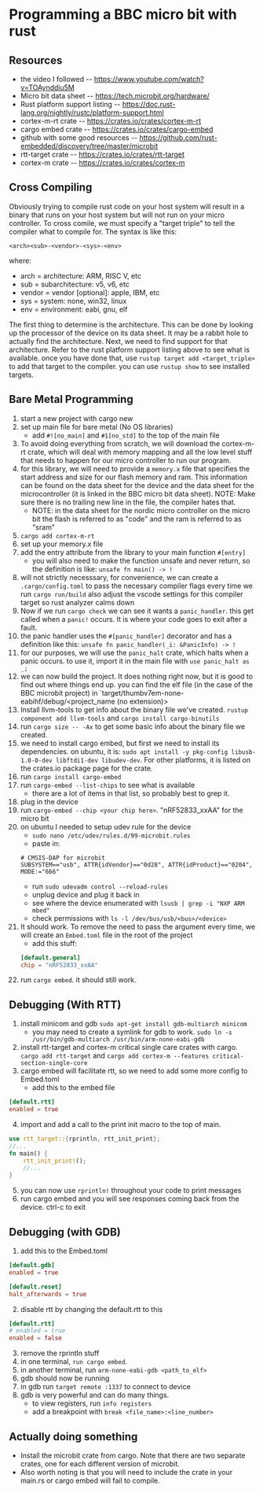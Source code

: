 # Programming a BBC micro bit with rust

## Resources

- the video I followed -- https://www.youtube.com/watch?v=TOAynddiu5M
- Micro bit data sheet -- https://tech.microbit.org/hardware/
- Rust platform support listing -- https://doc.rust-lang.org/nightly/rustc/platform-support.html
- cortex-m-rt crate -- https://crates.io/crates/cortex-m-rt
- cargo embed crate -- https://crates.io/crates/cargo-embed
- github with some good resources -- https://github.com/rust-embedded/discovery/tree/master/microbit
- rtt-target crate -- https://crates.io/crates/rtt-target
- cortex-m crate -- https://crates.io/crates/cortex-m


## Cross Compiling
Obviously trying to compile rust code on your host system will result in a binary that runs on your host system but will not run on your micro controller.
To cross comile, we must specify a "target triple" to tell the compiler what to compile for. The syntax is like this:

`<arch><sub>-<vendor>-<sys>-<env>`

where:

- arch = architecture: ARM, RISC V, etc
- sub = subarchitecture: v5, v6, etc
- vendor = vendor [optional]: apple, IBM, etc
- sys = system: none, win32, linux
- env = environment: eabi, gnu, elf

The first thing to determine is the architecture. This can be done by looking up the processor of the device on its data sheet. It may be a rabbit hole to actually find the architecture. Next, we need to find support for that architecture. Refer to the rust platform support listing above to see what is available. once you have done that, use `rustup target add <target_triple>` to add that target to the compiler. you can use `rustup show` to see installed targets.


## Bare Metal Programming

1. start a new project with cargo new
2. set up main file for bare metal (No OS libraries)
    - add `#![no_main]` and `#1[no_std]` to the top of the main file
3. To avoid doing everything from scratch, we will download the cortex-m-rt crate, which will deal with memory mapping and all the low level stuff that needs to happen for our micro controller to run our program.
4. for this library, we will need to provide a `memory.x` file that specifies the start address and size for our flash memory and ram. This information can be found on the data sheet for the device and the data sheet for the microcontroller (it is linked in the BBC micro bit data sheet). NOTE: Make sure there is no trailing new line in the file, the compiler hates that.
    - NOTE: in the data sheet for the nordic micro controller on the micro bit the flash is referred to as "code" and the ram is referred to as "sram"
5. `cargo add cortex-m-rt`
6. set up your memory.x file
7. add the entry attribute from the library to your main function `#[entry]`
    - you will also need to make the function unsafe and never return, so the definition is like: `unsafe fn main() -> !`
8. will not strictly necesssary, for convenience, we can create a `.cargo/config.toml` to pass the necessary compiler flags every time we run `cargo run/build` also adjust the vscode settings for this compiler target so rust analyzer calms down
9. Now if we run `cargo check` we can see it wants a `panic_handler`. this get called when a `panic!` occurs. It is where your code goes to exit after a fault.
10. the panic handler uses the `#[panic_handler]` decorator and has a definition like this: `unsafe fn panic_handler(_i: &PanicInfo) -> !`
11. for our purposes, we will use the `panic_halt` crate, which halts when a panic occurs. to use it, import it in the main file with `use panic_halt as _;` 
12. we can now build the project. It does nothing right now, but it is good to find out where things end up. you can find the elf file (in the case of the BBC microbit project) in `target/thumbv7em-none-eabihf/debug/<project_name (no extension)>
13. Install llvm-tools to get info about the binary file we've created. `rustup component add llvm-tools` and `cargo install cargo-binutils`
14. run `cargo size -- -Ax` to get some basic info about the binary file we created.
15. we need to install cargo embed, but first we need to install its dependencies. on ubuntu, it is: `sudo apt install -y pkg-config libusb-1.0-0-dev libftdi1-dev libudev-dev`. For other platforms, it is listed on the crates.io package page for the crate.
16. run `cargo install cargo-embed`
17. run `cargo-embed --list-chips` to see what is available
    - there are a lot of items in that list, so probably best to grep it.
18. plug in the device
19. run `cargo-embed --chip <your chip here>`. "nRF52833_xxAA" for the micro bit
20. on ubuntu I needed to setup udev rule for the device
    - `sudo nano /etc/udev/rules.d/99-microbit.rules`
    - paste in:
    ```
    # CMSIS-DAP for microbit
    SUBSYSTEM=="usb", ATTR{idVendor}=="0d28", ATTR{idProduct}=="0204", MODE:="666"
    ```
    - run `sudo udevadm control --reload-rules`
    - unplug device and plug it back in
    - see where the device enumerated with `lsusb | grep -i "NXP ARM mbed"`
    - check permissions with `ls -l /dev/bus/usb/<bus>/<device>`
21. It should work. To remove the need to pass the argument every time, we will create an `Embed.toml` file in the root of the project
    - add this stuff:
    ```toml
    [default.general]
    chip = "nRF52833_xxAA"
    ```
22. run `cargo embed`. it should still work.


## Debugging (With RTT)

1. install minicom and gdb `sudo apt-get install gdb-multiarch minicom`
    - you may need to create a symlink for gdb to work. 
    `sudo ln -s /usr/bin/gdb-multiarch /usr/bin/arm-none-eabi-gdb`
2. install rtt-target and cortex-m critical single care crates with cargo. `cargo add rtt-target` and `cargo add cortex-m --features critical-section-single-core`
3. cargo embed will facilitate rtt, so we need to add some more config to Embed.toml
    - add this to the embed file
```toml
[default.rtt]
enabled = true
```
4. import and add a call to the print init macro to the top of main.
```rust
use rtt_target::{rprintln, rtt_init_print};
//...
fn main() {
    rtt_init_print!();
    //...
}
```
5. you can now use `rprintln!` throughout your code to print messages
6. run cargo embed and you will see responses coming back from the device. ctrl-c to exit

## Debugging (with GDB)
1. add this to the Embed.toml
```toml
[default.gdb]
enabled = true

[default.reset]
halt_afterwards = true
```
2. disable rtt by changing the default.rtt to this
```toml
[default.rtt]
# enabled = true
enabled = false
```
3. remove the rprintln stuff
4. in one terminal, `run cargo embed`.
5. in another terminal, run `arm-none-eabi-gdb <path_to_elf>`
6. gdb should now be running
7. in gdb run `target remote :1337` to connect to device
8. gdb is very powerful and can do many things.
    - to view registers, run `info registers`
    - add a breakpoint with `break <file_name>:<line_number>`

## Actually doing something

- Install the microbit crate from cargo. Note that there are two separate crates, one for each different version of microbit.
- Also worth noting is that you will need to include the crate in your main.rs or cargo embed will fail to compile.














